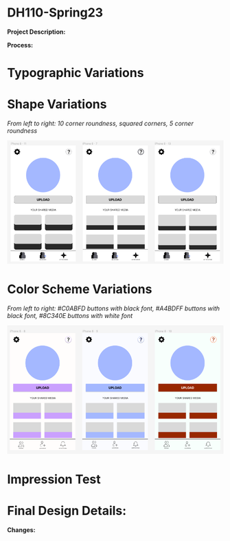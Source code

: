 # DH110-Spring23

**Project Description:**

**Process:**

# **Typographic Variations**

# **Shape Variations**
*From left to right: 10 corner roundness, squared corners, 5 corner roundness*

![Three wireframes with different shaped affordances](https://github.com/aergithub/DH110-Spring23/blob/386f77f08156631784496846f181b0e734daa4ac/ASSN06/Screen%20Shot%202023-05-15%20at%209.56.07%20PM.png)
# **Color Scheme Variations**
*From left to right: #C0ABFD buttons with black font, #A4BDFF buttons with black font, #8C340E buttons with white font*

![Three color scheme variations of the app's wireframe](https://github.com/aergithub/DH110-Spring23/blob/52dc4c8df47e78e26f99d8748082dc7db3e2ff15/ASSN06/Screen%20Shot%202023-05-15%20at%209.49.01%20PM.png)

# **Impression Test**

# **Final Design Details:**

**Changes:**
